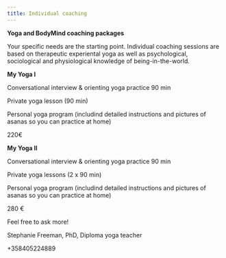 ```yaml
---
title: Individual coaching
---
```


**Yoga and BodyMind coaching packages**

Your specific needs are the starting point. Individual coaching sessions are based on therapeutic experiental yoga as well as psychological, sociological and physiological knowledge of being-in-the-world. 

**My Yoga I**

Conversational interview & orienting yoga practice 90 min

Private yoga lesson (90 min)

Personal yoga program (includind detailed instructions and pictures of asanas so you can practice at home)

220€



**My Yoga II**

Conversational interview & orienting yoga practice 90 min

Private yoga lessons (2 x 90 min)

Personal yoga program (includind detailed instructions and pictures of asanas so you can practice at home)

280 €



Feel free to ask more!

Stephanie Freeman, PhD, Diploma yoga teacher

+358405224889

